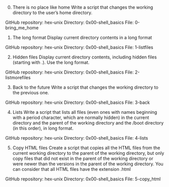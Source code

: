 0. There is no place like home
Write a script that changes the working directory to the user’s home directory.

GitHub repository: hex-unix
Directory: 0x00-shell_basics
File: 0-bring_me_home

1. The long format
Display current directory contents in a long format

GitHub repository: hex-unix
Directory: 0x00-shell_basics
File: 1-listfiles

2. Hidden files
Display current directory contents, including hidden files (starting with .). Use the long format.

GitHub repository: hex-unix
Directory: 0x00-shell_basics
File: 2-listmorefiles

3. Back to the future
Write a script that changes the working directory to the previous one.

GitHub repository: hex-unix
Directory: 0x00-shell_basics
File: 3-back

4. Lists
Write a script that lists all files (even ones with names beginning with a period character, which are normally hidden) in the current directory and the parent of the working directory and the /boot directory (in this order), in long format.

GitHub repository: hex-unix
Directory: 0x00-shell_basics
File: 4-lists

5. Copy HTML files
Create a script that copies all the HTML files from the current working directory to the parent of the working directory, but only copy files that did not exist in the parent of the working directory or were newer than the versions in the parent of the working directory.
You can consider that all HTML files have the extension .html

GitHub repository: hex-unix
Directory: 0x00-shell_basics
File: 5-copy_html
